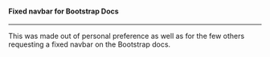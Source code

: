 #### Fixed navbar for Bootstrap Docs

---

This was made out of personal preference as well as for the few others
requesting a fixed navbar on the Bootstrap docs.
